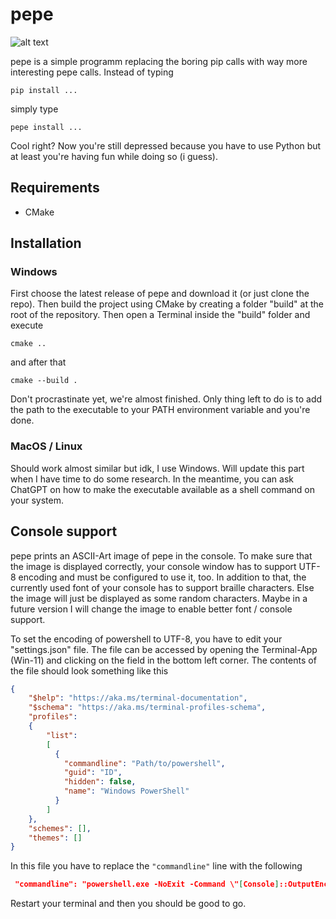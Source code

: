 # pepe

![alt text](https://ichef.bbci.co.uk/ace/standard/976/cpsprodpb/16620/production/_91408619_55df76d5-2245-41c1-8031-07a4da3f313f.jpg.webp "Real fun meme lolxd")

pepe is a simple programm replacing the boring pip calls with way more interesting pepe calls. Instead of typing 
```
pip install ...
```
simply type 
```
pepe install ...
```
Cool right? Now you're still depressed because you have to use Python but at least you're having fun while doing so (i guess).

## Requirements

- CMake

## Installation

### Windows

First choose the latest release of pepe and download it (or just clone the repo). Then build the project using CMake by creating a folder "build" at the root of the repository. Then open a Terminal inside the "build" folder and execute
```
cmake ..
```
and after that
```
cmake --build .
```

Don't procrastinate yet, we're almost finished. Only thing left to do is to add the path to the executable to your PATH environment variable and you're done.

### MacOS / Linux

Should work almost similar but idk, I use Windows. Will update this part when I have time to do some research. In the meantime, you can ask ChatGPT on how to make the executable available as a shell command on your system.

## Console support

pepe prints an ASCII-Art image of pepe in the console. To make sure that the image is displayed correctly, your console window has to support UTF-8 encoding and must be configured to use it, too. In addition to that, the currently used font of your console has to support braille characters. Else the image will just be displayed as some random characters. Maybe in a future version I will change the image to enable better font / console support. 

To set the encoding of powershell to UTF-8, you have to edit your "settings.json" file. The file can be accessed by opening the Terminal-App (Win-11) and clicking on the field in the bottom left corner. The contents of the file should look something like this
```JSON
{
    "$help": "https://aka.ms/terminal-documentation",
    "$schema": "https://aka.ms/terminal-profiles-schema",
    "profiles": 
    {
        "list": 
        [
          {
            "commandline": "Path/to/powershell",
            "guid": "ID",
            "hidden": false,
            "name": "Windows PowerShell"
          }
        ]
    },
    "schemes": [],
    "themes": []
}
```

In this file you have to replace the `"commandline"` line with the following
```JSON
 "commandline": "powershell.exe -NoExit -Command \"[Console]::OutputEncoding = [System.Text.Encoding]::UTF8\"",
```
Restart your terminal and then you should be good to go.
